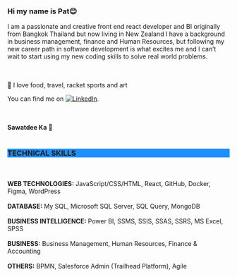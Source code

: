 ### Hi my name is Pat😊

I am a passionate and creative front end react developer and BI originally from Bangkok Thailand but now living in New Zealand
I have a background in business management, finance and Human Resources, but following my new career path in software development is what excites me and I can’t wait to start using my new coding skills to solve real world problems.


</br>

</br>
🥰 I love food, travel, racket sports and art


You can find me on [![LinkedIn][2.2]][2].

<!-- Icons -->
[2.2]: https://raw.githubusercontent.com/MartinHeinz/MartinHeinz/master/linkedin-3-16.png (LinkedIn icon without padding)
<!-- Links to your social media accounts -->
[2]: https://www.linkedin.com/in/duangruethai-pat-pornthanes-55855991/
</br>
</br>
<b>Sawatdee Ka</b> 🙏
</br>
</br>

<h3 style="background-color:DodgerBlue;">TECHNICAL SKILLS</h3>
</br>
</br>
<b>WEB TECHNOLOGIES:</b>       JavaScript/CSS/HTML, React, GitHub, Docker, Figma, WordPress </br></br>
<b>DATABASE:</b>               My SQL, Microsoft SQL Server, SQL Query, MongoDB </br></br>
<b>BUSINESS INTELLIGENCE:</b>  Power BI, SSMS, SSIS, SSAS, SSRS, MS Excel, SPSS </br></br>
<b>BUSINESS:</b>               Business Management, Human Resources, Finance & Accounting </br></br>
<b>OTHERS:</b>                 BPMN, Salesforce Admin (Trailhead Platform), Agile </br></br>

